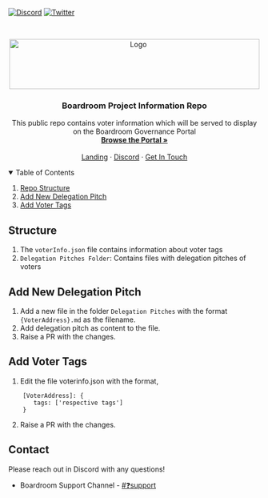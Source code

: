 [![Discord][discord-shield]][discord-url]
[![Twitter][twitter-shield]][twitter-url]

<br />
<p align="center">
  <a href="http://app.boardroom.info/">
    <img src="https://i.ibb.co/tBt9dLq/transparentblacktextsmall.png" alt="Logo" width="500" height="100">
  </a>

  <h3 align="center">Boardroom Project Information Repo</h3>

  <p align="center">
    This public repo contains voter information which will be served to display on the Boardroom Governance Portal
    <br />
    <a href="http://app.boardroom.info/"><strong>Browse the Portal »</strong></a>
    <br />
    <br />
    <a href="http://boardroom.info/">Landing</a>
    ·
    <a href="https://discord.com/invite/tgrTFg9">Discord</a>
    ·
    <a href="https://discord.com/invite/tgrTFg9">Get In Touch</a>
  </p>
</p>

<details open="open">
  <summary>Table of Contents</summary>
  <ol>
    <li><a href="#structure">Repo Structure</a></li>
     <li><a href="#new-delgation-pitch">Add New Delegation Pitch</a></li>
     <li><a href="#add-voter-tags">Add Voter Tags</a></li>
</ol>
</details>

## **Structure**
1. The `voterInfo.json` file contains information about voter tags
2. `Delegation Pitches Folder`: Contains files with delegation pitches of voters 
    

##  **Add New Delegation Pitch**
1. Add a new file in the folder `Delegation Pitches` with the format `{VoterAddress}.md` as the filename.
2. Add delegation pitch as content to the file.
2. Raise a PR with the changes.

##  **Add Voter Tags**
1. Edit the file voterinfo.json with the format, 
```
    [VoterAddress]: {
       tags: ['respective tags']
    }
``` 
2. Raise a PR with the changes.

## Contact
Please reach out in Discord with any questions! 
* Boardroom Support Channel - [#❓support](https://discord.gg/CEZ8WfuK8s)

[discord-shield]: https://img.shields.io/badge/Discord-Join-blueviolet?style=for-the-badge&logo=discord&logoColor=white
[discord-url]: https://discord.gg/CEZ8WfuK8s
[twitter-shield]: https://img.shields.io/badge/Twitter-Follow-blue?style=for-the-badge&logo=twitter&logoColor=white
[twitter-url]: https://twitter.com/boardroom_info
